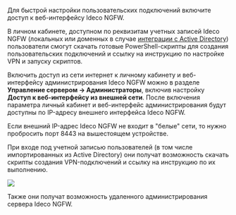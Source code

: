 
Для быстрой настройки пользовательских подключений включите доступ к веб-интерфейсу Ideco NGFW.

В личном кабинете, доступном по реквизитам учетных записей Ideco NGFW (локальных или доменных в случае [интеграции с Active Directory](/settings/users/active-directory/)) пользователи смогут скачать готовые PowerShell-скрипты для создания пользовательских подключений и ссылку на инструкцию по настройке VPN и запуску скриптов.

Включить доступ из сети интернет к личному кабинету и веб-интерфейсу администрирования Ideco NGFW можно в разделе **Управление сервером -> Администраторы**, включив настройку **Доступ к веб-интерфейсу из внешней сети**. После включения параметра личный кабинет и веб-интерфейс администрирования будут доступны по IP-адресу внешнего интерфейса Ideco NGFW.

Если внешний IP-адрес Ideco NGFW не входит в "белые" сети, то нужно пробросить порт 8443 на вышестоящем устройстве.

При входе под учетной записью пользователей (в том числе импортированных из Active Directory) они получат возможность скачать скрипты создания VPN-подключений и ссылку на инструкцию по их выполнению.

![](/.gitbook/assets/user-lk.png)

Также они получат возможность удаленного администрирования сервера Ideco NGFW.
